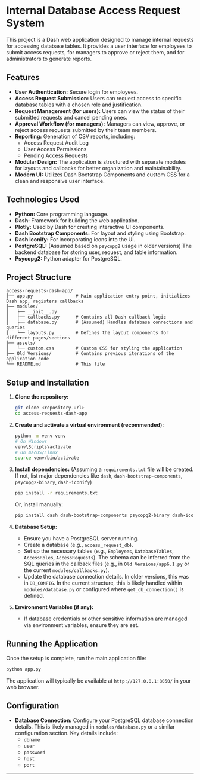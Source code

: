 # Internal Database Access Request System

This project is a Dash web application designed to manage internal requests for accessing database tables. It provides a user interface for employees to submit access requests, for managers to approve or reject them, and for administrators to generate reports.

## Features

*   **User Authentication:** Secure login for employees.
*   **Access Request Submission:** Users can request access to specific database tables with a chosen role and justification.
*   **Request Management (for users):** Users can view the status of their submitted requests and cancel pending ones.
*   **Approval Workflow (for managers):** Managers can view, approve, or reject access requests submitted by their team members.
*   **Reporting:** Generation of CSV reports, including:
    *   Access Request Audit Log
    *   User Access Permissions
    *   Pending Access Requests
*   **Modular Design:** The application is structured with separate modules for layouts and callbacks for better organization and maintainability.
*   **Modern UI:** Utilizes Dash Bootstrap Components and custom CSS for a clean and responsive user interface.

## Technologies Used

*   **Python:** Core programming language.
*   **Dash:** Framework for building the web application.
*   **Plotly:** Used by Dash for creating interactive UI components.
*   **Dash Bootstrap Components:** For layout and styling using Bootstrap.
*   **Dash Iconify:** For incorporating icons into the UI.
*   **PostgreSQL:** (Assumed based on `psycopg2` usage in older versions) The backend database for storing user, request, and table information.
*   **Psycopg2:** Python adapter for PostgreSQL.

## Project Structure

```
access-requests-dash-app/
├── app.py                # Main application entry point, initializes Dash app, registers callbacks
├── modules/
│   ├── __init__.py
│   ├── callbacks.py      # Contains all Dash callback logic
│   ├── database.py       # (Assumed) Handles database connections and queries
│   └── layouts.py        # Defines the layout components for different pages/sections
├── assets/
│   └── custom.css        # Custom CSS for styling the application
├── Old Versions/         # Contains previous iterations of the application code
└── README.md             # This file
```

## Setup and Installation

1.  **Clone the repository:**
    ```bash
    git clone <repository-url>
    cd access-requests-dash-app
    ```

2.  **Create and activate a virtual environment (recommended):**
    ```bash
    python -m venv venv
    # On Windows
    venv\Scripts\activate
    # On macOS/Linux
    source venv/bin/activate
    ```

3.  **Install dependencies:**
    (Assuming a `requirements.txt` file will be created. If not, list major dependencies like `dash`, `dash-bootstrap-components`, `psycopg2-binary`, `dash-iconify`)
    ```bash
    pip install -r requirements.txt
    ```
    Or, install manually:
    ```bash
    pip install dash dash-bootstrap-components psycopg2-binary dash-iconify pandas
    ```

4.  **Database Setup:**
    *   Ensure you have a PostgreSQL server running.
    *   Create a database (e.g., `access_request_db`).
    *   Set up the necessary tables (e.g., `Employees`, `DatabaseTables`, `AccessRoles`, `AccessRequests`). The schema can be inferred from the SQL queries in the callback files (e.g., in `Old Versions/app6.1.py` or the current `modules/callbacks.py`).
    *   Update the database connection details. In older versions, this was in `DB_CONFIG`. In the current structure, this is likely handled within `modules/database.py` or configured where `get_db_connection()` is defined.

5.  **Environment Variables (if any):**
    *   If database credentials or other sensitive information are managed via environment variables, ensure they are set.

## Running the Application

Once the setup is complete, run the main application file:

```bash
python app.py
```

The application will typically be available at `http://127.0.0.1:8050/` in your web browser.

## Configuration

*   **Database Connection:** Configure your PostgreSQL database connection details. This is likely managed in `modules/database.py` or a similar configuration section. Key details include:
    *   `dbname`
    *   `user`
    *   `password`
    *   `host`
    *   `port`

---
